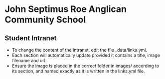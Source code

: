 # John Septimus Roe Anglican Community School
## Student Intranet

* To change the content of the intranet, edit the file _data/links.yml.
* Each section will automatically update provided it contains a title, image filename and url.
* Ensure the image is placed in the correct folder in images/ according to its section, and named exactly as it is written in the links.yml file.
